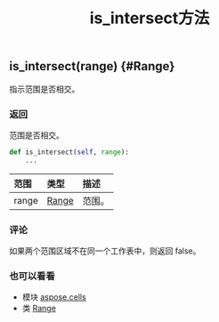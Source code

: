 ﻿---
title: is_intersect方法
second_title: Aspose.Cells for Python via .NET API 参考资料
description:
type: docs
weight: 120
url: /zh/python-net/aspose.cells/range/is_intersect/
is_root: false
---
##  is_intersect(range) {#Range}
指示范围是否相交。


### 返回

范围是否相交。


```python
def is_intersect(self, range):
    ...
```


|范围|类型|描述|
| :- | :- | :- |
| range | [Range](/cells/zh/python-net/aspose.cells/range) |范围。|
### 评论

如果两个范围区域不在同一个工作表中，则返回 false。


### 也可以看看

* 模块 [aspose.cells](../../)
* 类 [Range](/cells/zh/python-net/aspose.cells/range)

